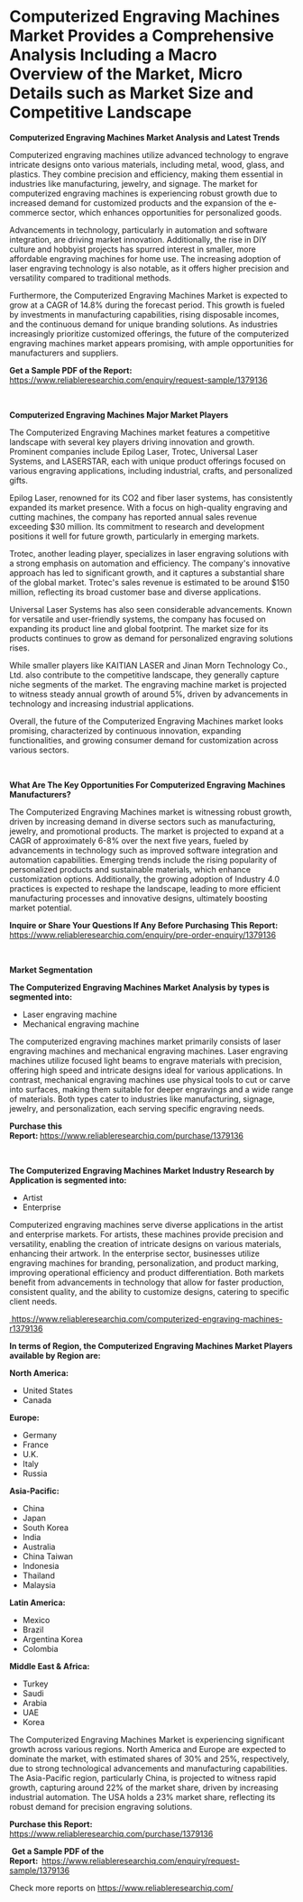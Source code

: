 <p><h1>Computerized Engraving Machines Market Provides a Comprehensive Analysis Including a Macro Overview of the Market, Micro Details such as Market Size and Competitive Landscape</h1></p><p><strong>Computerized Engraving Machines Market Analysis and Latest Trends</strong></p>
<p><p>Computerized engraving machines utilize advanced technology to engrave intricate designs onto various materials, including metal, wood, glass, and plastics. They combine precision and efficiency, making them essential in industries like manufacturing, jewelry, and signage. The market for computerized engraving machines is experiencing robust growth due to increased demand for customized products and the expansion of the e-commerce sector, which enhances opportunities for personalized goods.</p><p>Advancements in technology, particularly in automation and software integration, are driving market innovation. Additionally, the rise in DIY culture and hobbyist projects has spurred interest in smaller, more affordable engraving machines for home use. The increasing adoption of laser engraving technology is also notable, as it offers higher precision and versatility compared to traditional methods.</p><p>Furthermore, the Computerized Engraving Machines Market is expected to grow at a CAGR of 14.8% during the forecast period. This growth is fueled by investments in manufacturing capabilities, rising disposable incomes, and the continuous demand for unique branding solutions. As industries increasingly prioritize customized offerings, the future of the computerized engraving machines market appears promising, with ample opportunities for manufacturers and suppliers.</p></p>
<p><strong>Get a Sample PDF of the Report:&nbsp;</strong> <a href="https://www.reliableresearchiq.com/enquiry/request-sample/1379136?utm_campaign=2101&utm_medium=2&utm_source=Github&utm_content=ia&utm_term=16022025&utm_id=computerized-engraving-machines">https://www.reliableresearchiq.com/enquiry/request-sample/1379136</a></p>
<p>&nbsp;</p>
<p><strong>Computerized Engraving Machines Major Market Players</strong></p>
<p><p>The Computerized Engraving Machines market features a competitive landscape with several key players driving innovation and growth. Prominent companies include Epilog Laser, Trotec, Universal Laser Systems, and LASERSTAR, each with unique product offerings focused on various engraving applications, including industrial, crafts, and personalized gifts.</p><p>Epilog Laser, renowned for its CO2 and fiber laser systems, has consistently expanded its market presence. With a focus on high-quality engraving and cutting machines, the company has reported annual sales revenue exceeding $30 million. Its commitment to research and development positions it well for future growth, particularly in emerging markets.</p><p>Trotec, another leading player, specializes in laser engraving solutions with a strong emphasis on automation and efficiency. The company's innovative approach has led to significant growth, and it captures a substantial share of the global market. Trotec's sales revenue is estimated to be around $150 million, reflecting its broad customer base and diverse applications.</p><p>Universal Laser Systems has also seen considerable advancements. Known for versatile and user-friendly systems, the company has focused on expanding its product line and global footprint. The market size for its products continues to grow as demand for personalized engraving solutions rises.</p><p>While smaller players like KAITIAN LASER and Jinan Morn Technology Co., Ltd. also contribute to the competitive landscape, they generally capture niche segments of the market. The engraving machine market is projected to witness steady annual growth of around 5%, driven by advancements in technology and increasing industrial applications.</p><p>Overall, the future of the Computerized Engraving Machines market looks promising, characterized by continuous innovation, expanding functionalities, and growing consumer demand for customization across various sectors.</p></p>
<p>&nbsp;</p>
<p><strong>What Are The Key Opportunities For Computerized Engraving Machines Manufacturers?</strong></p>
<p><p>The Computerized Engraving Machines market is witnessing robust growth, driven by increasing demand in diverse sectors such as manufacturing, jewelry, and promotional products. The market is projected to expand at a CAGR of approximately 6-8% over the next five years, fueled by advancements in technology such as improved software integration and automation capabilities. Emerging trends include the rising popularity of personalized products and sustainable materials, which enhance customization options. Additionally, the growing adoption of Industry 4.0 practices is expected to reshape the landscape, leading to more efficient manufacturing processes and innovative designs, ultimately boosting market potential.</p></p>
<p><strong>Inquire or Share Your Questions If Any Before Purchasing This Report:</strong> <a href="https://www.reliableresearchiq.com/enquiry/pre-order-enquiry/1379136?utm_campaign=2101&utm_medium=2&utm_source=Github&utm_content=ia&utm_term=16022025&utm_id=computerized-engraving-machines">https://www.reliableresearchiq.com/enquiry/pre-order-enquiry/1379136</a></p>
<p>&nbsp;</p>
<p><strong>Market Segmentation</strong></p>
<p><strong>The Computerized Engraving Machines Market Analysis by types is segmented into:</strong></p>
<p><ul><li>Laser engraving machine</li><li>Mechanical engraving machine</li></ul></p>
<p><p>The computerized engraving machines market primarily consists of laser engraving machines and mechanical engraving machines. Laser engraving machines utilize focused light beams to engrave materials with precision, offering high speed and intricate designs ideal for various applications. In contrast, mechanical engraving machines use physical tools to cut or carve into surfaces, making them suitable for deeper engravings and a wide range of materials. Both types cater to industries like manufacturing, signage, jewelry, and personalization, each serving specific engraving needs.</p></p>
<p><strong>Purchase this Report:&nbsp;</strong><a href="https://www.reliableresearchiq.com/purchase/1379136?utm_campaign=2101&utm_medium=2&utm_source=Github&utm_content=ia&utm_term=16022025&utm_id=computerized-engraving-machines">https://www.reliableresearchiq.com/purchase/1379136</a></p>
<p>&nbsp;</p>
<p><strong>The Computerized Engraving Machines Market Industry Research by Application is segmented into:</strong></p>
<p><ul><li>Artist</li><li>Enterprise</li></ul></p>
<p><p>Computerized engraving machines serve diverse applications in the artist and enterprise markets. For artists, these machines provide precision and versatility, enabling the creation of intricate designs on various materials, enhancing their artwork. In the enterprise sector, businesses utilize engraving machines for branding, personalization, and product marking, improving operational efficiency and product differentiation. Both markets benefit from advancements in technology that allow for faster production, consistent quality, and the ability to customize designs, catering to specific client needs.</p></p>
<p><a href="https://www.reliableresearchiq.com/computerized-engraving-machines-r1379136?utm_campaign=2101&utm_medium=2&utm_source=Github&utm_content=ia&utm_term=16022025&utm_id=computerized-engraving-machines">&nbsp;https://www.reliableresearchiq.com/computerized-engraving-machines-r1379136</a></p>
<p><strong>In terms of Region, the Computerized Engraving Machines Market Players available by Region are:</strong></p>
<p>
    <p> <strong> North America: </strong>
        <ul>
            <li>United States</li>
            <li>Canada</li>
        </ul>
        </p> 
    <p> <strong> Europe: </strong>
        <ul>
            <li>Germany</li>
            <li>France</li>
            <li>U.K.</li>
            <li>Italy</li>
            <li>Russia</li>
        </ul>
        </p> 
    <p> <strong> Asia-Pacific: </strong>
        <ul>
            <li>China</li>
            <li>Japan</li>
            <li>South Korea</li>
            <li>India</li>
            <li>Australia</li>
            <li>China Taiwan</li>
            <li>Indonesia</li>
            <li>Thailand</li>
            <li>Malaysia</li>
        </ul>
        </p> 
    <p> <strong> Latin America: </strong>
        <ul>
            <li>Mexico</li>
            <li>Brazil</li>
            <li>Argentina Korea</li>
            <li>Colombia</li>
        </ul>
        </p> 
    <p> <strong> Middle East & Africa: </strong>
        <ul>
            <li>Turkey</li>
            <li>Saudi</li>
            <li>Arabia</li>
            <li>UAE</li>
            <li>Korea</li>
        </ul>
    </p>
    </p>
<p><p>The Computerized Engraving Machines Market is experiencing significant growth across various regions. North America and Europe are expected to dominate the market, with estimated shares of 30% and 25%, respectively, due to strong technological advancements and manufacturing capabilities. The Asia-Pacific region, particularly China, is projected to witness rapid growth, capturing around 22% of the market share, driven by increasing industrial automation. The USA holds a 23% market share, reflecting its robust demand for precision engraving solutions.</p></p>
<p><strong>Purchase this Report: </strong><a href="https://www.reliableresearchiq.com/purchase/1379136?utm_campaign=2101&utm_medium=2&utm_source=Github&utm_content=ia&utm_term=16022025&utm_id=computerized-engraving-machines">https://www.reliableresearchiq.com/purchase/1379136</a></p>
<p>&nbsp;<strong>Get a Sample PDF of the Report:&nbsp;&nbsp;</strong><a href="https://www.reliableresearchiq.com/enquiry/request-sample/1379136?utm_campaign=2101&utm_medium=2&utm_source=Github&utm_content=ia&utm_term=16022025&utm_id=computerized-engraving-machines">https://www.reliableresearchiq.com/enquiry/request-sample/1379136</a></p>
<p><strong></strong></p>
<p>Check more reports on <a href="https://www.reliableresearchiq.com/?utm_campaign=2101&utm_medium=2&utm_source=Github&utm_content=ia&utm_term=16022025&utm_id=computerized-engraving-machines">https://www.reliableresearchiq.com/</a></p>
